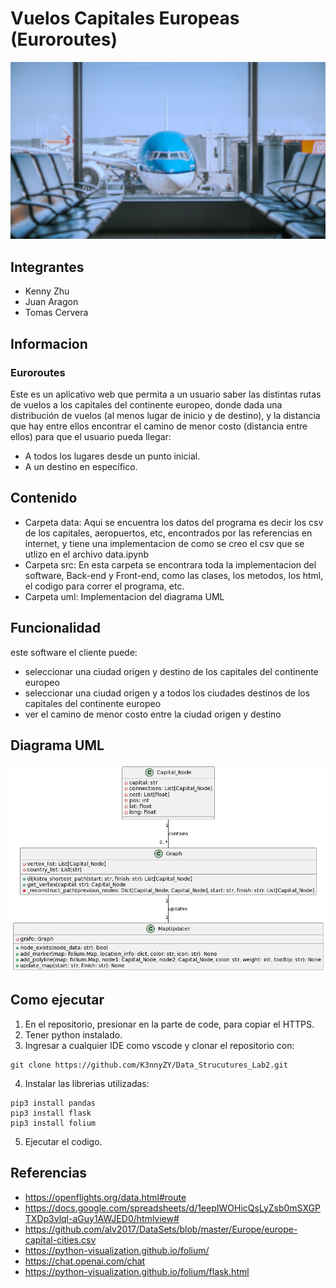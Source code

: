 # Vuelos Capitales Europeas (Euroroutes)
<img src = "src/static/images/fondo.jpg">

## Integrantes
- Kenny Zhu
- Juan Aragon
- Tomas Cervera

## Informacion
### Euroroutes
Este es un aplicativo web que permita a un usuario saber las distintas rutas de vuelos a los capitales 
del continente europeo, donde dada una distribución de vuelos (al menos lugar de inicio y de destino), 
y la distancia que hay entre ellos encontrar el camino de menor costo (distancia entre ellos) para 
que el usuario pueda llegar:
- A todos los lugares desde un punto inicial.
- A un destino en específico.

## Contenido
- Carpeta data: Aqui se encuentra los datos del programa es decir los csv de los capitales, aeropuertos, etc, encontrados por las referencias en internet, y tiene una implementacion de como se creo el csv que se utlizo en el archivo data.ipynb
- Carpeta src: En esta carpeta se encontrara toda la implementacion del software, Back-end y Front-end, como las clases, 
los metodos, los html, el codigo para correr el programa, etc.
- Carpeta uml: Implementacion del diagrama UML

## Funcionalidad
este software el cliente puede:
- seleccionar una ciudad origen y destino de los capitales del continente europeo
- seleccionar una ciudad origen y a todos los ciudades destinos de los capitales del continente europeo
- ver el camino de menor costo entre la ciudad origen y destino

## Diagrama UML
<img src = "uml/UML_Diagram.png">

## Como ejecutar
1. En el repositorio, presionar en la parte de code, para copiar el HTTPS.
2. Tener python instalado.
3. Ingresar a cualquier IDE como vscode y clonar el repositorio con:
```
git clone https://github.com/K3nnyZY/Data_Strucutures_Lab2.git
```
4. Instalar las librerias utilizadas:
```
pip3 install pandas
pip3 install flask
pip3 install folium
```
5. Ejecutar el codigo.

## Referencias
- https://openflights.org/data.html#route
- https://docs.google.com/spreadsheets/d/1eepIWOHicQsLyZsb0mSXGPTXDp3vlql-aGuy1AWJED0/htmlview#
- https://github.com/alv2017/DataSets/blob/master/Europe/europe-capital-cities.csv
- https://python-visualization.github.io/folium/
- https://chat.openai.com/chat
- https://python-visualization.github.io/folium/flask.html
